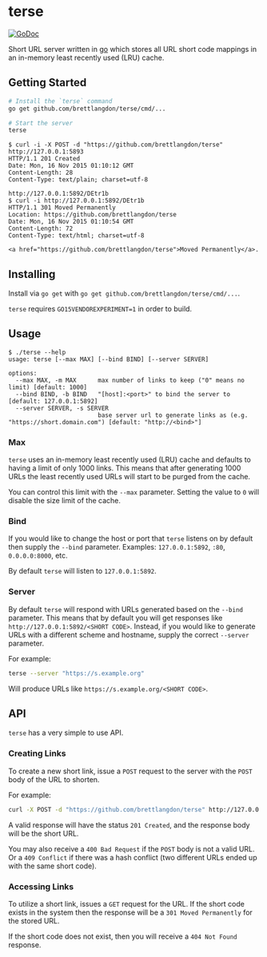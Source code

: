 terse
=====
[![GoDoc](https://godoc.org/github.com/brettlangdon/terse?status.svg)](https://godoc.org/github.com/brettlangdon/terse)

Short URL server written in [go](https://golang.org) which stores all URL short code mappings in an in-memory least recently used (LRU) cache.

## Getting Started
```bash
# Install the `terse` command
go get github.com/brettlangdon/terse/cmd/...

# Start the server
terse
```

```
$ curl -i -X POST -d "https://github.com/brettlangdon/terse" http://127.0.0.1:5893
HTTP/1.1 201 Created
Date: Mon, 16 Nov 2015 01:10:12 GMT
Content-Length: 28
Content-Type: text/plain; charset=utf-8

http://127.0.0.1:5892/DEtr1b
$ curl -i http://127.0.0.1:5892/DEtr1b
HTTP/1.1 301 Moved Permanently
Location: https://github.com/brettlangdon/terse
Date: Mon, 16 Nov 2015 01:10:54 GMT
Content-Length: 72
Content-Type: text/html; charset=utf-8

<a href="https://github.com/brettlangdon/terse">Moved Permanently</a>.

```

## Installing
Install via `go get` with `go get github.com/brettlangdon/terse/cmd/...`.

`terse` requires `GO15VENDOREXPERIMENT=1` in order to build.

## Usage
```
$ ./terse --help
usage: terse [--max MAX] [--bind BIND] [--server SERVER]

options:
  --max MAX, -m MAX      max number of links to keep ("0" means no limit) [default: 1000]
  --bind BIND, -b BIND   "[host]:<port>" to bind the server to [default: 127.0.0.1:5892]
  --server SERVER, -s SERVER
                         base server url to generate links as (e.g. "https://short.domain.com") [default: "http://<bind>"]
```

### Max
`terse` uses an in-memory least recently used (LRU) cache and defaults to having a limit of only 1000 links. This means that after generating 1000 URLs the least recently used URLs will start to be purged from the cache.

You can control this limit with the `--max` parameter. Setting the value to `0` will disable the size limit of the cache.

### Bind
If you would like to change the host or port that `terse` listens on by default then supply the `--bind` parameter. Examples: `127.0.0.1:5892`, `:80`, `0.0.0.0:8000`, etc.

By default `terse` will listen to `127.0.0.1:5892`.

### Server
By default `terse` will respond with URLs generated based on the `--bind` parameter. This means that by default you will get responses like `http://127.0.0.1:5892/<SHORT CODE>`. Instead, if you would like to generate URLs with a different scheme and hostname, supply the correct `--server` parameter.

For example:

```bash
terse --server "https://s.example.org"
```

Will produce URLs like `https://s.example.org/<SHORT CODE>`.

## API
`terse` has a very simple to use API.

### Creating Links
To create a new short link, issue a `POST` request to the server with the `POST` body of the URL to shorten.

For example:

```bash
curl -X POST -d "https://github.com/brettlangdon/terse" http://127.0.0.1:5892
```

A valid response will have the status `201 Created`, and the response body will be the short URL.

You may also receive a `400 Bad Request` if the `POST` body is not a valid URL. Or a `409 Conflict` if there was a hash conflict (two different URLs ended up with the same short code).

### Accessing Links
To utilize a short link, issues a `GET` request for the URL. If the short code exists in the system then the response will be a `301 Moved Permanently` for the stored URL.

If the short code does not exist, then you will receive a `404 Not Found` response.
